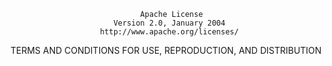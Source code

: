 
                                 Apache License
                           Version 2.0, January 2004
                        http://www.apache.org/licenses/

TERMS AND CONDITIONS FOR USE, REPRODUCTION, AND DISTRIBUTION